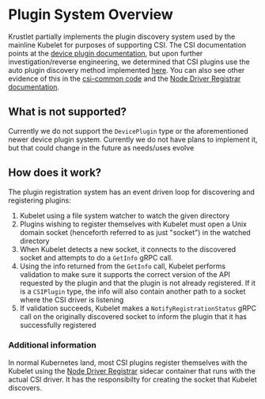 # Plugin System Overview

Krustlet partially implements the plugin discovery system used by the mainline
Kubelet for purposes of supporting CSI. The CSI documentation points at the
[device plugin documentation](https://kubernetes.io/docs/concepts/extend-kubernetes/compute-storage-net/device-plugins/#device-plugin-registration),
but upon further investigation/reverse engineering, we determined that CSI
plugins use the auto plugin discovery method implemented
[here](https://github.com/kubernetes/kubernetes/tree/fd74333a971e2048b5fb2b692a9e043483d63fba/pkg/kubelet/pluginmanager).
You can also see other evidence of this in the
[csi-common code](https://github.com/kubernetes-csi/drivers/blob/master/pkg/csi-common/nodeserver-default.go)
and the [Node Driver Registrar
documentation](https://github.com/kubernetes-csi/node-driver-registrar/blob/be7678e75e23b5419624ae3983b66957c0991073/README.md).

## What is not supported?

Currently we do not support the `DevicePlugin` type or the aforementioned newer
device plugin system. Currently we do not have plans to implement it, but that
could change in the future as needs/uses evolve

## How does it work?

The plugin registration system has an event driven loop for discovering and
registering plugins:

1. Kubelet using a file system watcher to watch the given directory
2. Plugins wishing to register themselves with Kubelet must open a Unix domain
   socket (henceforth referred to as just "socket") in the watched directory
3. When Kubelet detects a new socket, it connects to the discovered socket and
   attempts to do a `GetInfo` gRPC call.
4. Using the info returned from the `GetInfo` call, Kubelet performs validation
   to make sure it supports the correct version of the API requested by the
   plugin and that the plugin is not already registered. If it is a `CSIPlugin`
   type, the info will also contain another path to a socket where the CSI
   driver is listening
5. If validation succeeds, Kubelet makes a `NotifyRegistrationStatus` gRPC call
   on the originally discovered socket to inform the plugin that it has
   successfully registered

### Additional information

In normal Kubernetes land, most CSI plugins register themselves with the
Kubelet using the
[Node Driver Registrar](https://github.com/kubernetes-csi/node-driver-registrar)
sidecar container that runs with the actual CSI driver. It has the
responsibilty for creating the socket that Kubelet discovers.
